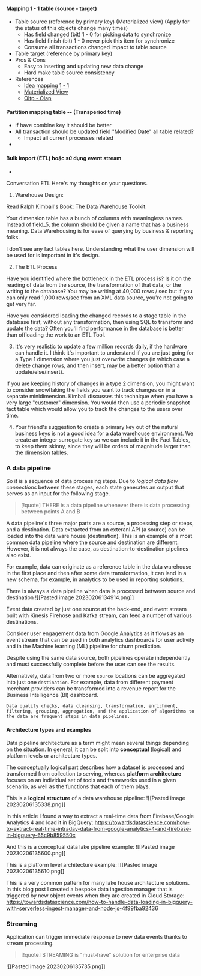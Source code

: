 #### Mapping 1 - 1 table (source - target)
- Table source (reference by primary key) (Materialized view) (Apply for the status of this objects change many times)
     - Has field changed (bit) 1 - 0 for picking data to synchronize 
     - Has field finish (bit)  1 - 0 never pick this item for synchronize
     - Consume all transactions changed impact to table source
- Table target (reference by primary key)
- Pros & Cons
     - Easy to inserting and updating new data change
     - Hard make table source consistency
- References
     - [Idea mapping 1 - 1](https://towardsdatascience.com/table-design-best-practices-for-etl-200accee9cc9?gi=71f1101c2509)
     - [Materialized View](https://dogy.io/2020/10/27/database-301-materialized-view/ )
     - [Oltp - Olap](https://dogy.io/2020/11/13/database-302-oltp-hay-olap/)

#### Partition mapping table -- (Transperiod time)
- If have combine key it should be better
- All transaction should be updated field "Modified Date" all table related?
     - Impact all current processes related 
- 

#### Bulk import (ETL) hoặc sử dụng event stream
- 

Conversation ETL
Here's my thoughts on your questions.

1) Warehouse Design:

Read Ralph Kimball's Book: The Data Warehouse Toolkit.

Your dimension table has a bunch of columns with meaningless names. Instead of field_5, the column should be given a name that has a business meaning. Data Warehousing is for ease of querying by business & reporting folks.

I don't see any fact tables here. Understanding what the user dimension will be used for is important in it's design.

2) The ETL Process

Have you identified where the bottleneck in the ETL process is? Is it on the reading of data from the source, the transformation of that data, or the writing to the database? You may be writing at 40,000 rows / sec but if you can only read 1,000 rows/sec from an XML data source, you're not going to get very far.

Have you considered loading the changed records to a stage table in the database first, without any transformation, then using SQL to transform and update the data? Often you'll find performance in the database is better than offloading the work to an ETL Tool.

3) It's very realistic to update a few million records daily, if the hardware can handle it. I think it's important to understand if you are just going for a Type 1 dimension where you just overwrite changes (in which case a delete change rows, and then insert, may be a better option than a update/else/insert).

If you are keeping history of changes in a type 2 dimension, you might want to consider snowflaking the fields you want to track changes on in a separate minidimension. Kimball discusses this technique when you have a very large "customer" dimension. You would then use a periodic snapshot fact table which would allow you to track the changes to the users over time.

4) Your friend's suggestion to create a primary key out of the natural business keys is not a good idea for a data warehouse environment. We create an integer surrogate key so we can include it in the Fact Tables, to keep them skinny, since they will be orders of magnitude larger than the dimension tables.

### A data pipeline
So it is a sequence of data processing steps. Due to *logical data flow connections* between these stages, each state generates an output that serves as an input for the following stage.

> [!quote]
> THERE is a data pipeline whenever there is data processing between points A and B

A data pipeline's three major parts are a source, a processing step or steps, and a destination. Data extracted from an exteranl API (a source) can be loaded into the data ware house (destination). This is an example of a most common data pipeline where the source and destination are different.
However, it  is not always the case, as destination-to-destination pipelines also exist.

For example, data can originate as a reference table in the data warehouse in the first place and then after some data transformation, it can land in a new schema, for example, in analytics to be used in reporting solutions.

There is always a data pipeline when data is processed between source and destination
![[Pasted image 20230206134914.png]]

Event data created by just one source at the back-end, and event stream built with Kinesis Firehose and Kafka stream, can feed a number of various destinations.

Consider user engagement data from Google Analytics as it flows as an event stream that can be used in both analytics dashboards for user activity and in the Machine learning (ML) pipeline for churn prediction.

Despite using the same data source, both pipelines operate independently and must successfully complete before the user can see the results.

Alternatively, data from two or more `source` locations can be aggregated into just one `destination`. For example, data from different payment merchant providers can be transformed into a revenue report for the Business Intelligence (BI) dashboard.

``` ad-quote
Data quality checks, data cleansing, transformation, enrichment, filtering, grouping, aggregation, and the application of algorithms to the data are frequent steps in data pipelines.
```

#### Architecture types and examples
Data pipeline architecture as a term might mean several things depending on the situation. In general, it can be split into **conceptual** (logical) and platform levels or architecture types.

The conceptually logical part describes how a dataset is processed and transformed from collection to serving, whereas **platform architecture** focuses on an individual set of tools and frameworks used in a given scenario, as well as the functions that each of them plays.

This is a **logical structure** of a data warehouse pipeline:
![[Pasted image 20230206135338.png]]

In this article I found a way to extract a real-time data from Firebase/Google Analytics 4 and load it in BigQuery: 
https://towardsdatascience.com/how-to-extract-real-time-intraday-data-from-google-analytics-4-and-firebase-in-bigquery-65c9b859550c

And this is a conceptual data lake pipeline example:
![[Pasted image 20230206135600.png]]

This is a platform level architecture example:
![[Pasted image 20230206135610.png]]

This is a very common pattern for many lake house architecture solutions. In this blog post I created a bespoke data ingestion manager that is triggered by new object events when they are created in Cloud Storage:
https://towardsdatascience.com/how-to-handle-data-loading-in-bigquery-with-serverless-ingest-manager-and-node-js-4f99fba92436

### Streaming
Application can trigger immediate response to new data events thanks to stream processing.

> [!quote]
> STREAMING is "must-have" solution for enterprise data

![[Pasted image 20230206135735.png]]





